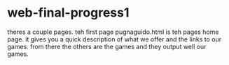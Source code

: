 # web-final-progress1
theres a couple pages. teh first page pugnaguido.html is teh pages home page.
it gives you a quick description of what we offer and the links to our games. 
from there the others are the games and they output well our games. 

